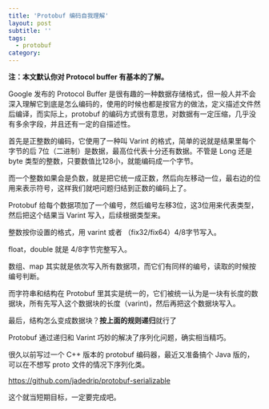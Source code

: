 ```yaml
---
title: 'Protobuf 编码自我理解'
layout: post
subtitle: ''
tags:
  - protobuf
category: 
---
```


**注：本文默认你对 Protocol buffer 有基本的了解。**

Google 发布的 Protocol Buffer 是很有趣的一种数据存储格式，但一般人并不会深入理解它到底是怎么编码的，使用的时候也都是按官方的做法，定义描述文件然后编译，而实际上，protobuf 的编码方式很有意思，对数据有一定压缩，几乎没有多余字段，并且还有一定的自描述性。

首先是正整数的编码，它使用了一种叫 Varint 的格式，简单的说就是结果里每个字节的后 7位（二进制）是数据，最高位代表十分还有数据。不管是 Long 还是 byte 类型的整数，只要数值比128小，就能编码成一个字节。

而一个整数如果会是负数，就是把它统一成正数，然后向左移动一位，最右边的位用来表示符号，这样我们就吧问题归结到正数的编码上了。

Protobuf 给每个数据项加了一个编号，然后编号左移3位，这3位用来代表类型，然后把这个结果当 Varint 写入，后续根据类型来。

整数按你设置的格式，用 varint 或者 （fix32/fix64）4/8字节写入。

float，double 就是 4/8字节完整写入。

数组、map 其实就是依次写入所有数据项，而它们有同样的编号，读取的时候按编号判断。

而字符串和结构在 Protobuf 里其实是统一的，它们被统一认为是一块有长度的数据块，所有先写入这个数据块的长度（varint)，然后再把这个数据块写入。

最后，结构怎么变成数据块？**按上面的规则递归**就行了

Protobuf 通过递归和 Varint 巧妙的解决了序列化问题，确实相当精巧。

很久以前写过一个 C++ 版本的 protobuf 编码器，最近又准备搞个 Java 版的，可以在不想写 proto 文件的情况下序列化类。

https://github.com/jadedrip/protobuf-serializable

这个就当短期目标，一定要完成吧。